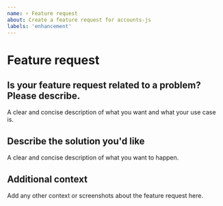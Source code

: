 ```yaml
---
name: ⚡ Feature request
about: Create a feature request for accounts-js
labels: 'enhancement'
---
```


<!-- Love accounts-js? Please consider supporting our collective:
👉  https://opencollective.com/accounts-js/donate -->

# Feature request

## Is your feature request related to a problem? Please describe.

A clear and concise description of what you want and what your use case is.

## Describe the solution you'd like

A clear and concise description of what you want to happen.

## Additional context

Add any other context or screenshots about the feature request here.
